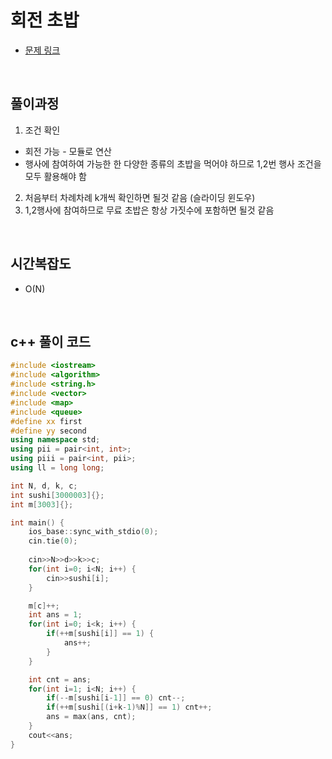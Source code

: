 # 회전 초밥
* [문제 링크](https://www.acmicpc.net/problem/15961)

<br>

## 풀이과정
1. 조건 확인
  * 회전 가능 - 모듈로 연산
  * 행사에 참여하여 가능한 한 다양한 종류의 초밥을 먹어야 하므로 1,2번 행사 조건을 모두 활용해야 함
2. 처음부터 차례차례 k개씩 확인하면 될것 같음 (슬라이딩 윈도우)
3. 1,2행사에 참여하므로 무료 초밥은 항상 가짓수에 포함하면 될것 같음

<br>

## 시간복잡도
* O(N)

<br>

## c++ 풀이 코드

~~~cpp
#include <iostream>
#include <algorithm>
#include <string.h>
#include <vector>
#include <map>
#include <queue>
#define xx first
#define yy second
using namespace std;
using pii = pair<int, int>;
using piii = pair<int, pii>;
using ll = long long;

int N, d, k, c;
int sushi[3000003]{};
int m[3003]{};

int main() {
    ios_base::sync_with_stdio(0);
    cin.tie(0);
    
    cin>>N>>d>>k>>c;
    for(int i=0; i<N; i++) {
        cin>>sushi[i];
    }

    m[c]++;
    int ans = 1;
    for(int i=0; i<k; i++) {
        if(++m[sushi[i]] == 1) {
            ans++;
        }
    }

    int cnt = ans;
    for(int i=1; i<N; i++) {
        if(--m[sushi[i-1]] == 0) cnt--;
        if(++m[sushi[(i+k-1)%N]] == 1) cnt++;
        ans = max(ans, cnt);
    }
    cout<<ans;
}
~~~